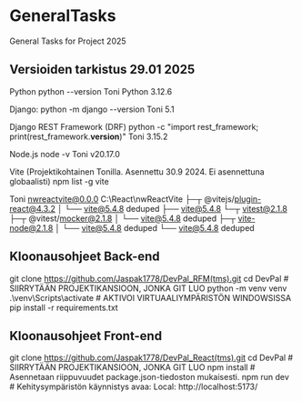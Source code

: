 # GeneralTasks
General Tasks for Project 2025
## Versioiden tarkistus 29.01 2025

Python
python --version
Toni Python 3.12.6

Django:
python -m django --version
Toni 5.1

Django REST Framework (DRF)
python -c "import rest_framework; print(rest_framework.__version__)"
Toni 3.15.2

Node.js
node -v
Toni v20.17.0

Vite (Projektikohtainen Tonilla. Asennettu 30.9 2024. Ei asennettuna globaalisti)
npm list -g vite

Toni
nwreactvite@0.0.0 C:\React\nwReactVite
├─┬ @vitejs/plugin-react@4.3.2
│ └── vite@5.4.8 deduped
├── vite@5.4.8
└─┬ vitest@2.1.8
  ├─┬ @vitest/mocker@2.1.8
  │ └── vite@5.4.8 deduped
  ├─┬ vite-node@2.1.8
  │ └── vite@5.4.8 deduped
  └── vite@5.4.8 deduped

## Kloonausohjeet Back-end
git clone https://github.com/Jaspak1778/DevPal_RFM(tms).git 
cd DevPal  # SIIRRYTÄÄN PROJEKTIKANSIOON, JONKA GIT LUO
python -m venv venv 
.\venv\Scripts\activate  # AKTIVOI VIRTUAALIYMPÄRISTÖN WINDOWSISSA
pip install -r requirements.txt

## Kloonausohjeet Front-end
git clone https://github.com/Jaspak1778/DevPal_React(tms).git 
cd DevPal  # SIIRRYTÄÄN PROJEKTIKANSIOON, JONKA GIT LUO
npm install # Asennetaan riippuvuudet package.json-tiedoston mukaisesti.
npm run dev # Kehitysympäristön käynnistys
avaa:  Local: http://localhost:5173/





  


